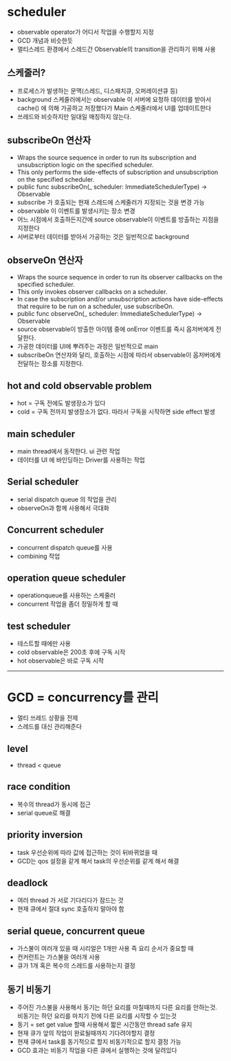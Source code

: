 # scheduler
- observable operator가 어디서 작업을 수행할지 지정
- GCD 개념과 비슷한듯
- 멀티스레드 환경에서 스레드간 Observable의 transition을 관리하기 위해 사용

## 스케줄러?
- 프로세스가 발생하는 문맥(스레드, 디스패치큐, 오퍼레이션큐 등)
- background 스케줄러에서는 observable 이 서버에 요청하 데이터를 받아서 cache() 에 의해 가공하고 저장했다가 Main 스케줄러에서 UI를 업데이트한다
- 쓰레드와 비슷하지만 일대일 매칭하지 않는다. 

## subscribeOn 연산자
- Wraps the source sequence in order to run its subscription and unsubscription logic on the specified scheduler.
- This only performs the side-effects of subscription and unsubscription on the specified scheduler.
- public func subscribeOn(_ scheduler: ImmediateSchedulerType) -> Observable<E>
- subscribe 가 호출되는 현재 스레드에 스케줄러가 지정되는 것을 변경 가능
- observable 이 이벤트를 발생시키는 장소 변경
- 어느 시점에서 호출하든지간에 source observable이 이벤트를 방출하는 지점을 지정한다
- 서버로부터 데이터를 받아서 가공하는 것은 일반적으로 background

## observeOn 연산자
- Wraps the source sequence in order to run its observer callbacks on the specified scheduler.
- This only invokes observer callbacks on a scheduler. 
- In case the subscription and/or unsubscription actions have side-effects that require to be run on a scheduler, use subscribeOn.
- public func observeOn(_ scheduler: ImmediateSchedulerType) -> Observable<E>
- source observable이 방출한 아이템 중에 onError 이벤트를 즉시 옵저버에게 전달한다.
- 가공한 데이터를 UI에 뿌려주는 과정은 일반적으로 main
- subscribeOn 연산자와 달리, 호출하는 시점에 따라서 observable이 옵저버에게 전달하는 장소를 지정한다. 

## hot and cold observable problem
- hot = 구독 전에도 발생장소가 있다
- cold = 구독 전까지 발생장소가 없다. 따라서 구독을 시작하면  side effect 발생

## main scheduler
- main thread에서 동작한다. ui 관련 작업
- 데이터를 UI 에 바인딩하는 Driver를 사용하는 작업

## Serial scheduler
- serial dispatch queue 의 작업을 관리
- observeOn과 함께 사용해서 극대화

## Concurrent scheduler
- concurrent dispatch queue를 사용
- combining 작업

## operation queue scheduler
- operationqueue를 사용하는 스케줄러
- concurrent 작업을 좀더 정밀하게 할 때

## test scheduler
- 테스트할 때에만 사용
- cold observable은 200초 후에 구독 시작
- hot observable은 바로 구독 시작

---

# GCD = concurrency를 관리
- 멀티 쓰레드 상황을 전제
- 스레드를 대신 관리해준다

## level
- thread < queue

## race condition
- 복수의 thread가 동시에 접근
- serial queue로 해결

## priority inversion
- task 우선순위에 따라 값에 접근하는 것이 뒤바뀌었을 때
- GCD는 qos 설정을 같게 해서 task의 우선순위를 같게 해서 해결

## deadlock
- 여러 thread 가 서로 기다리다가 잠드는 것
- 현재 큐에서 절대 sync 호출하지 말아야 함

## serial queue, concurrent queue
- 가스불이 여러개 있을 때 시리얼은 1개만 사용 즉 요리 순서가 중요할 때
- 컨커런트는 가스불을 여러개 사용
- 큐가 1개 혹은 복수의 스레드를 사용하는지 결정

## 동기 비동기
- 주어진 가스불을 사용해서 동기는 하던 요리를 마칠때까지 다른 요리를 안하는것. 비동기는 하던 요리를 마치기 전에 다른 요리를 시작할 수 있는것
- 동기 = set get value 할때 사용해서 짧은 시간동안 thread safe 유지
- 현재 큐가 앞의 작업이 완료될때까지 기다려야할지 결정
- 현재 큐에서 task를 동기적으로 할지 비동기적으로 할지 결정 가능
- GCD 효과는 비동기 작업을 다른 큐에서 실행하는 것에 달려있다
